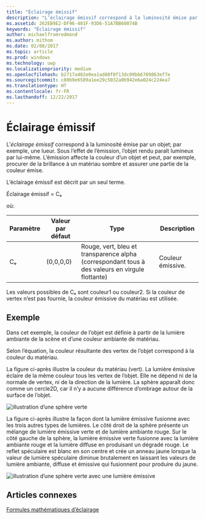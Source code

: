 ```yaml
---
title: "Éclairage émissif"
description: "L’éclairage émissif correspond à la luminosité émise par un objet; par exemple, une lueur."
ms.assetid: 262EB9E2-DF96-401F-93D6-51A7BB60074B
keywords: "Éclairage émissif"
author: michaelfromredmond
ms.author: mithom
ms.date: 02/08/2017
ms.topic: article
ms.prod: windows
ms.technology: uwp
ms.localizationpriority: medium
ms.openlocfilehash: b2717a482e0ea1ad80f0f13dc09bb6789863ef7e
ms.sourcegitcommit: c80b9e6589a1ee29c5032a0b942e6a024c224ea7
ms.translationtype: HT
ms.contentlocale: fr-FR
ms.lasthandoff: 12/22/2017
---
```

# <a name="emissive-lighting"></a>Éclairage émissif


L’*éclairage émissif* correspond à la luminosité émise par un objet; par exemple, une lueur. Sous l’effet de l’émission, l’objet rendu paraît lumineux par lui-même. L’émission affecte la couleur d’un objet et peut, par exemple, procurer de la brillance à un matériau sombre et assurer une partie de la couleur émise.

L’éclairage émissif est décrit par un seul terme.

Éclairage émissif = Cₑ

où:

| Paramètre | Valeur par défaut | Type                                                                 | Description     |
|-----------|---------------|----------------------------------------------------------------------|-----------------|
| Cₑ        | (0,0,0,0)     | Rouge, vert, bleu et transparence alpha (correspondant tous à des valeurs en virgule flottante) | Couleur émissive. |

 

Les valeurs possibles de Cₑ sont couleur1 ou couleur2. Si la couleur de vertex n’est pas fournie, la couleur émissive du matériau est utilisée.

## <a name="span-idexamplespanspan-idexamplespanspan-idexamplespanexample"></a><span id="Example"></span><span id="example"></span><span id="EXAMPLE"></span>Exemple


Dans cet exemple, la couleur de l’objet est définie à partir de la lumière ambiante de la scène et d’une couleur ambiante de matériau.

Selon l’équation, la couleur résultante des vertex de l’objet correspond à la couleur du matériau.

La figure ci-après illustre la couleur du matériau (vert). La lumière émissive éclaire de la même couleur tous les vertex de l’objet. Elle ne dépend ni de la normale de vertex, ni de la direction de la lumière. La sphère apparaît donc comme un cercle2D, car il n’y a aucune différence d’ombrage autour de la surface de l’objet.

![illustration d’une sphère verte](images/lighte.jpg)

La figure ci-après illustre la façon dont la lumière émissive fusionne avec les trois autres types de lumières. Le côté droit de la sphère présente un mélange de lumière émissive verte et de lumière ambiante rouge. Sur le côté gauche de la sphère, la lumière émissive verte fusionne avec la lumière ambiante rouge et la lumière diffuse en produisant un dégradé rouge. Le reflet spéculaire est blanc en son centre et crée un anneau jaune lorsque la valeur de lumière spéculaire diminue brutalement en laissant les valeurs de lumière ambiante, diffuse et émissive qui fusionnent pour produire du jaune.

![illustration d’une sphère verte avec une lumière émissive](images/lightadse.jpg)

## <a name="span-idrelated-topicsspanrelated-topics"></a><span id="related-topics"></span>Articles connexes


[Formules mathématiques d’éclairage](mathematics-of-lighting.md)

 

 




